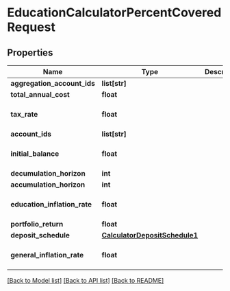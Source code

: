 # EducationCalculatorPercentCoveredRequest

## Properties
Name | Type | Description | Notes
------------ | ------------- | ------------- | -------------
**aggregation_account_ids** | **list[str]** |  | [optional] 
**total_annual_cost** | **float** |  | 
**tax_rate** | **float** |  | [optional] [default to 0.0]
**account_ids** | **list[str]** |  | [optional] 
**initial_balance** | **float** |  | [optional] [default to 0.0]
**decumulation_horizon** | **int** |  | 
**accumulation_horizon** | **int** |  | 
**education_inflation_rate** | **float** |  | [optional] [default to 0.05]
**portfolio_return** | **float** |  | 
**deposit_schedule** | [**CalculatorDepositSchedule1**](CalculatorDepositSchedule1.md) |  | [optional] 
**general_inflation_rate** | **float** |  | [optional] [default to 0.0]

[[Back to Model list]](../README.md#documentation-for-models) [[Back to API list]](../README.md#documentation-for-api-endpoints) [[Back to README]](../README.md)


